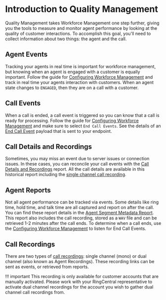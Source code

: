 # Introduction to Quality Management

Quality Management takes Workforce Management one step further, giving you the tools to measure and monitor agent performance by looking at the quality of customer interactions. To accomplish this goal, you'll need to collect information about two things: the agent and the call.

## Agent Events

Tracking your agents in real time is important for workforce management, but knowing when an agent is engaged with a customer is equally important. Follow the guide for [Configuring Workforce Management](../../notifications/wfm/configure-wfm.md) and track in real time your agents interaction with customers. When an agent state changes to `ENGAGED`, then they are on a call with a customer.

## Call Events

When a call is ended, a call event is triggered so you can know that a call is ready for processing. Follow the guide for [Configuring Workforce Management](../../notifications/wfm/configure-wfm.md) and make sure to select `End Call Events`. See the details of an [End Call Event](../../notifications/wfm/payload-wfm.md#end-call-events) payload that is sent to your endpoint.

## Call Details and Recordings

Sometimes, you may miss an event due to server issues or connection issues.  In these cases, you can reconcile your call events with the [Call Details and Recordings](../../analytics/reports/global-call-type-detail-report.md) report. All the call details are available in this historical report including the [single channel call recording](../../analytics/reports/global-call-type-detail-report.md#call-recordings).

## Agent Reports

Not all agent performance can be tracked via events. Some details like ring time, hold time, and talk time are all captured and report on after the call. You can find these report details in the [Agent Segment Metadata Report](../../analytics/reports/agent-segment-metadata-report.md). This report also includes the call recording, stored as a `WAV` file and can be retrieved 1-2 minutes after the call ends. To determine when a call ends, use the [Configuring Workforce Management](../../notifications/wfm/configure-wfm.md) to listen for End Call Events.

## Call Recordings

There are two types of [call recordings](../call-recording/index.md): single channel (mono) or dual channel (also known as Agent Recordings). These recording links can be sent as events, or retrieved from reports.

!!! important
    This recording is only available for customer accounts that are manually activated. Please work with your RingCentral representative to activate dual channel recordings for the account you wish to gather dual channel call recordings from.
